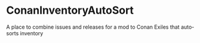 # ConanInventoryAutoSort
A place to combine issues and releases for a mod to Conan Exiles that auto-sorts inventory
